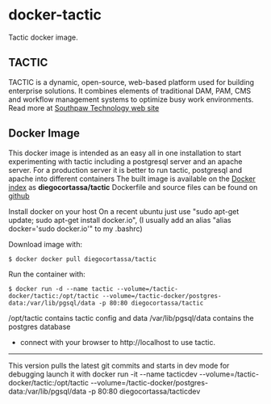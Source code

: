 docker-tactic
=================

Tactic docker image.

TACTIC
------
TACTIC is a dynamic, open-source, web-based platform used for building enterprise solutions. It combines elements of traditional DAM, PAM, CMS and workflow management systems to optimize busy work environments. Read more at [Southpaw Technology web site](http://www.southpawtech.com/tactic/)

Docker Image
------------
This docker image is intended as an easy all in one installation to start experimenting with tactic including a postgresql server and an apache server. For a production server it is better to run tactic, postgresql and apache into different containers
The built image is available on the [Docker index](https://index.docker.io/) as **diegocortassa/tactic**
Dockerfile and source files can be found on [github](https://github.com/diegocortassa/docker-tactic)

Install docker on your host
On a recent ubuntu just use "sudo apt-get update; sudo apt-get install docker.io", (I usually add an alias "alias docker='sudo docker.io'" to my .bashrc)

Download image with:

    $ docker docker pull diegocortassa/tactic

Run the container with:

    $ docker run -d --name tactic --volume=/tactic-docker/tactic:/opt/tactic --volume=/tactic-docker/postgres-data:/var/lib/pgsql/data -p 80:80 diegocortassa/tactic

/opt/tactic contains tactic config and data
/var/lib/pgsql/data contains the postgres database

- connect with your browser to http://localhost to use tactic.

***
This version pulls the latest git commits and starts in dev mode for debugging launch it with
docker run -it --name tacticdev --volume=/tactic-docker/tactic:/opt/tactic --volume=/tactic-docker/postgres-data:/var/lib/pgsql/data -p 80:80 diegocortassa/tacticdev
